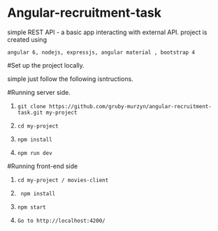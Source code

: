 # Angular-recruitment-task
simple REST API - a basic app interacting with external API.
project is created using 
```
angular 6, nodejs, expressjs, angular material , bootstrap 4
```

#Set up the project locally.

simple just follow  the following isntructions.


#Running server side.

1. `git clone https://github.com/gruby-murzyn/angular-recruitment-task.git my-project`

2. `cd my-project`

3. `npm install`

4. `npm run dev`

 #Running front-end side
 
 1. `cd my-project / movies-client`
 
 2. ` npm install`

 3. `npm start`
 
 4. `Go to http://localhost:4200/`
 
